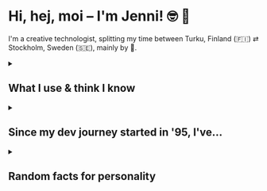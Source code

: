 # Hi, hej, moi – I'm Jenni! 🤓 👋

I'm a creative technologist, splitting my time between Turku, Finland (🇫🇮) ⇄ Stockholm, Sweden (🇸🇪), mainly by 🚢.

<details>
  <summary><h2>What I use & think I know</h2></summary>
  <ul>
    <li>👩‍💻 JavaScript: Vue, TypeScript, ES6, Express, Node.js, Vitest, React, & legacy jQuery & Knockout</li>
    <li>✨ CSS with Sass, Tailwind, responsive web animations & transitions</li>
    <li>🚸 Semantics, accessibility, HTML5 (+ legacy templating systems like Pug/Jade)</li>
    <li>🗃️ Firebase, MySQL, MongoDB, PostgreSQL</li>
    <li>👵 I also know WordPress (standard & headless), ActionScript 3 (🪦 RIP), OOP, PHP, C# (but my head hurts real bad afterwards), and Java</li>
    <li>🔮 **Currently spinning**: Vite, Vue, Astro, Tailwind</li>
  </ul>
</details>
  
<details>
  <summary><h2>Since my dev journey started in '95, I've…</h2></summary>
  <ul>
    <li>Built numerous (progressive) web apps (PWAs)</li>
    <li>Coded fun & gamified financial systems with reporting tools 🎪</li>
    <li>Created e-learning applications for healthcare, middle schoolers and adults</li>
    <li>Left tons of bugs (probably) and easter eggs (intentionally) in random projects</li>
    <li>Coded twenty-something web-based games (with Pixi.js, Impact.js and vanilla, once Flash wasn't an option anymore)</li>
    <li>Made numerous WordPress themes, plugins and headless sites from scratch</li>
    <li>Taught front-end developers since 2011 in tech trainings & courses</li>
    <li>Realized the importance of technical writing and documentation</li>
    <li>Remembered multiple times how hard it is to keep up with everything web 🤿</li>
  </ul>
</details>

<details>
  <summary><h2>Random facts for personality</h2></summary>
  <ul>
    <li>My first, super-ugly website, from '95, used the `<marquee>` tag to a disturbing extent</li>
    <li>That same website had a lime green background and blue text. 👍 for a11y 🤦</li>
    <li>I'm obsessed with 🍅 and 🍝</li>
    <li>I _love_ meeting new people & chatting, so [post an issue in this repo](https://github.com/postmodernistx/postmodernistx/issues/new) & let's chat if you're a daredevil!</li>
    <li>For the shy ones, you can find me on LinkedIn or e-mail me at teapot@jennipulli.se</li>
  </ul>
</details>
